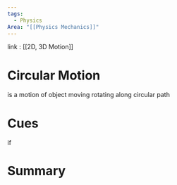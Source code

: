```yaml
---
tags:
  - Physics
Area: "[[Physics Mechanics]]"
---
```

link : [[2D, 3D Motion]]
# Circular Motion
is a motion of object moving rotating along circular path


# Cues
if 
# Summary
```

```